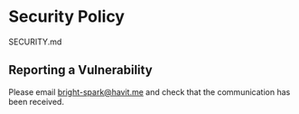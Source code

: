 # Security Policy

SECURITY.md

## Reporting a Vulnerability

Please email bright-spark@havit.me and check that the communication has been received.
